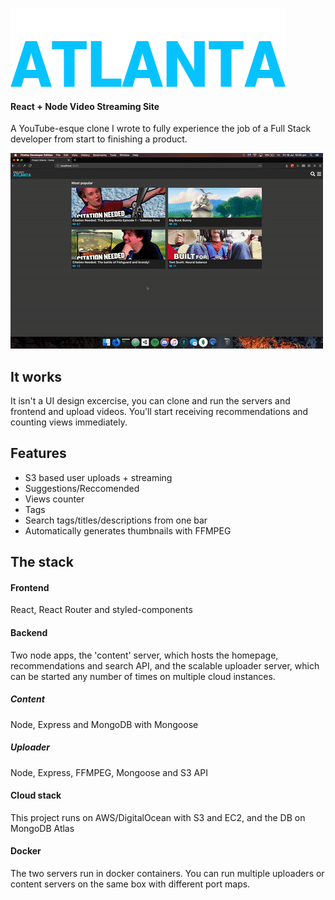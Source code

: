 ![Project Atlanta](atlanta-frontend/src/assets/logo.png)

#### React + Node Video Streaming Site

A YouTube-esque clone I wrote to fully experience the job of a Full Stack developer from start to finishing a product.

![example gif](example.gif)


## It works

It isn't a UI design excercise, you can clone and run the servers and frontend and upload videos. You'll start receiving recommendations and counting views immediately.

## Features

 - S3 based user uploads + streaming
 - Suggestions/Reccomended
 - Views counter
 - Tags
 - Search tags/titles/descriptions from one bar
 - Automatically generates thumbnails with FFMPEG

## The stack

#### Frontend

React, React Router and styled-components

#### Backend

Two node apps, the 'content' server, which hosts the homepage, recommendations and search API, and the scalable uploader server, which can be started any number of times on multiple cloud instances.

##### Content

Node, Express and MongoDB with Mongoose

##### Uploader

Node, Express, FFMPEG, Mongoose and S3 API

#### Cloud stack

This project runs on AWS/DigitalOcean with S3 and EC2, and the DB on MongoDB Atlas

#### Docker

The two servers run in docker containers. You can run multiple uploaders or content servers on the same box with different port maps.
